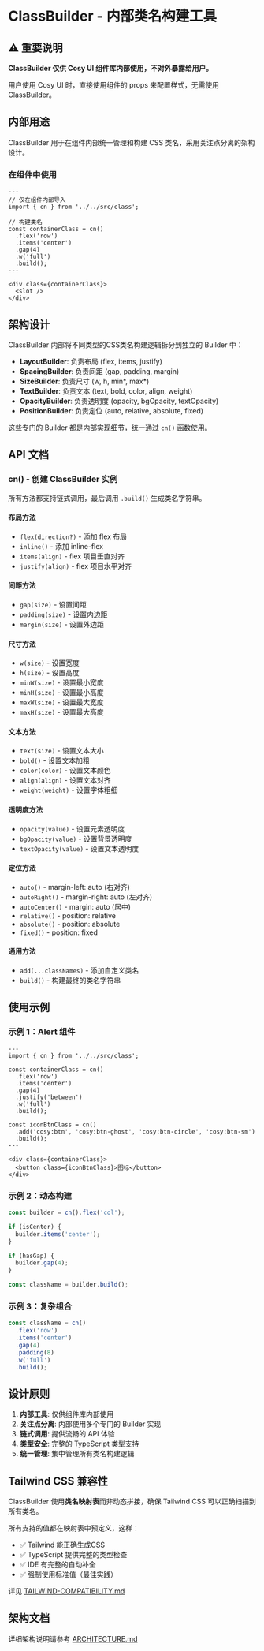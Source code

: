 # ClassBuilder - 内部类名构建工具

## ⚠️ 重要说明

**ClassBuilder 仅供 Cosy UI 组件库内部使用，不对外暴露给用户。**

用户使用 Cosy UI 时，直接使用组件的 props 来配置样式，无需使用 ClassBuilder。

## 内部用途

ClassBuilder 用于在组件内部统一管理和构建 CSS 类名，采用关注点分离的架构设计。

### 在组件中使用

```astro
---
// 仅在组件内部导入
import { cn } from '../../src/class';

// 构建类名
const containerClass = cn()
  .flex('row')
  .items('center')
  .gap(4)
  .w('full')
  .build();
---

<div class={containerClass}>
  <slot />
</div>
```

## 架构设计

ClassBuilder 内部将不同类型的CSS类名构建逻辑拆分到独立的 Builder 中：

- **LayoutBuilder**: 负责布局 (flex, items, justify)
- **SpacingBuilder**: 负责间距 (gap, padding, margin)
- **SizeBuilder**: 负责尺寸 (w, h, min*, max*)
- **TextBuilder**: 负责文本 (text, bold, color, align, weight)
- **OpacityBuilder**: 负责透明度 (opacity, bgOpacity, textOpacity)
- **PositionBuilder**: 负责定位 (auto, relative, absolute, fixed)

这些专门的 Builder 都是内部实现细节，统一通过 `cn()` 函数使用。

## API 文档

### cn() - 创建 ClassBuilder 实例

所有方法都支持链式调用，最后调用 `.build()` 生成类名字符串。

#### 布局方法

- `flex(direction?)` - 添加 flex 布局
- `inline()` - 添加 inline-flex
- `items(align)` - flex 项目垂直对齐
- `justify(align)` - flex 项目水平对齐

#### 间距方法

- `gap(size)` - 设置间距
- `padding(size)` - 设置内边距
- `margin(size)` - 设置外边距

#### 尺寸方法

- `w(size)` - 设置宽度
- `h(size)` - 设置高度
- `minW(size)` - 设置最小宽度
- `minH(size)` - 设置最小高度
- `maxW(size)` - 设置最大宽度
- `maxH(size)` - 设置最大高度

#### 文本方法

- `text(size)` - 设置文本大小
- `bold()` - 设置文本加粗
- `color(color)` - 设置文本颜色
- `align(align)` - 设置文本对齐
- `weight(weight)` - 设置字体粗细

#### 透明度方法

- `opacity(value)` - 设置元素透明度
- `bgOpacity(value)` - 设置背景透明度
- `textOpacity(value)` - 设置文本透明度

#### 定位方法

- `auto()` - margin-left: auto (右对齐)
- `autoRight()` - margin-right: auto (左对齐)
- `autoCenter()` - margin: auto (居中)
- `relative()` - position: relative
- `absolute()` - position: absolute
- `fixed()` - position: fixed

#### 通用方法

- `add(...classNames)` - 添加自定义类名
- `build()` - 构建最终的类名字符串

## 使用示例

### 示例 1：Alert 组件

```astro
---
import { cn } from '../../src/class';

const containerClass = cn()
  .flex('row')
  .items('center')
  .gap(4)
  .justify('between')
  .w('full')
  .build();

const iconBtnClass = cn()
  .add('cosy:btn', 'cosy:btn-ghost', 'cosy:btn-circle', 'cosy:btn-sm')
  .build();
---

<div class={containerClass}>
  <button class={iconBtnClass}>图标</button>
</div>
```

### 示例 2：动态构建

```typescript
const builder = cn().flex('col');

if (isCenter) {
  builder.items('center');
}

if (hasGap) {
  builder.gap(4);
}

const className = builder.build();
```

### 示例 3：复杂组合

```typescript
const className = cn()
  .flex('row')
  .items('center')
  .gap(4)
  .padding(8)
  .w('full')
  .build();
```

## 设计原则

1. **内部工具**: 仅供组件库内部使用
2. **关注点分离**: 内部使用多个专门的 Builder 实现
3. **链式调用**: 提供流畅的 API 体验
4. **类型安全**: 完整的 TypeScript 类型支持
5. **统一管理**: 集中管理所有类名构建逻辑

## Tailwind CSS 兼容性

ClassBuilder 使用**类名映射表**而非动态拼接，确保 Tailwind CSS 可以正确扫描到所有类名。

所有支持的值都在映射表中预定义，这样：

- ✅ Tailwind 能正确生成CSS
- ✅ TypeScript 提供完整的类型检查
- ✅ IDE 有完整的自动补全
- ✅ 强制使用标准值（最佳实践）

详见 [TAILWIND-COMPATIBILITY.md](./TAILWIND-COMPATIBILITY.md)

## 架构文档

详细架构说明请参考 [ARCHITECTURE.md](./ARCHITECTURE.md)
